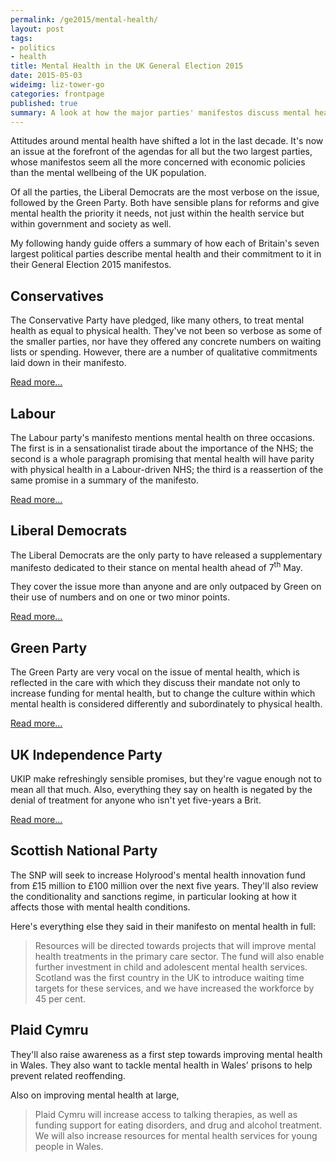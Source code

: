 ```yaml
---
permalink: /ge2015/mental-health/
layout: post
tags:
- politics
- health
title: Mental Health in the UK General Election 2015
date: 2015-05-03
wideimg: liz-tower-go
categories: frontpage
published: true
summary: A look at how the major parties' manifestos discuss mental health.
---
```

Attitudes around mental health have shifted a lot in the last decade.
It's now an issue at the forefront of the agendas for all but the two largest parties,
whose manifestos seem all the more concerned with economic policies than the mental wellbeing of the UK population.

Of all the parties, the Liberal Democrats are the most verbose on the issue, followed by the Green Party.
Both have sensible plans for reforms and give mental health the priority it needs,
not just within the health service but within government and society as well.

My following handy guide offers a summary of how each of Britain's seven largest political parties
describe mental health and their commitment to it in their General Election 2015 manifestos.

## Conservatives

The Conservative Party have pledged, like many others,
to treat mental health as equal to physical health.
They've not been so verbose as some of the smaller parties,
nor have they offered any concrete numbers on waiting lists or spending.
However, there are a number of qualitative commitments laid down in their manifesto.

[Read more&hellip;](./conservative)

## Labour

The Labour party's manifesto mentions mental health on three occasions.
The first is in a sensationalist tirade about the importance of the NHS;
the second is a whole paragraph promising that mental health will have parity with
physical health in a Labour-driven NHS;
the third is a reassertion of the same promise in a summary of the manifesto.

[Read more&hellip;](./labour)

## Liberal Democrats
The Liberal Democrats are the only party to have released a supplementary manifesto
dedicated to their stance on mental health ahead of 7<sup>th</sup> May.

They cover the issue more than anyone and are only outpaced by Green on their use of numbers and on one or two minor points.

[Read more&hellip;](./libdem)

## Green Party

The Green Party are very vocal on the issue of mental health,
which is reflected in the care with which they discuss their
mandate not only to increase funding for mental health, but
to change the culture within which mental health is considered
differently and subordinately to physical health.

[Read more&hellip;](./green)

## UK Independence Party

UKIP make refreshingly sensible promises, but they're vague enough not to mean all that much.
Also, everything they say on health is negated by the denial of treatment for anyone who isn't yet five-years a Brit.

[Read more&hellip;](./ukip)

## Scottish National Party

The SNP will seek to increase Holyrood's mental health innovation fund from £15 million to £100 million over the next five years.
They'll also review the conditionality and sanctions regime, in particular looking at how it affects those with mental health conditions.

Here's everything else they said in their manifesto on mental health in full:

<blockquote>Resources will be
directed towards projects that will improve mental
health treatments in the primary care sector. The fund
will also enable further investment in child and
adolescent mental health services. Scotland was the first
country in the UK to introduce waiting time targets for
these services, and we have increased the workforce by
45 per cent.</blockquote>

## Plaid Cymru

They'll also raise awareness as a first step towards improving mental health in Wales.
They also want to tackle mental health in Wales' prisons to help prevent related reoffending.

Also on improving mental health at large,

<blockquote>Plaid Cymru will increase access
to talking therapies, as well
as funding support for eating
disorders, and drug and alcohol
treatment. We will also increase
resources for mental health
services for young people in
Wales.</blockquote>